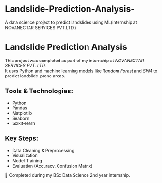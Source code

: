 # Landslide-Prediction-Analysis-
A data science project to predict landslides using ML(internship at NOVANECTAR SERVICES PVT.LTD.)
# Landslide Prediction Analysis

This project was completed as part of my internship at *NOVANECTAR SERVICES PVT. LTD.*  
It uses Python and machine learning models like *Random Forest* and *SVM* to predict landslide-prone areas.

## Tools & Technologies:
- Python
- Pandas
- Matplotlib
- Seaborn
- Scikit-learn

## Key Steps:
- Data Cleaning & Preprocessing
- Visualization
- Model Training
- Evaluation (Accuracy, Confusion Matrix)

📍 Completed during my BSc Data Science 2nd year internship.
